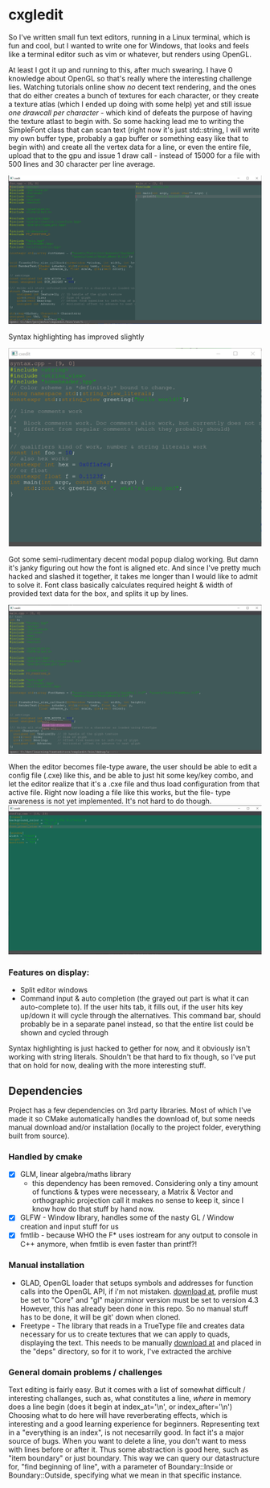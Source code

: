 # cxgledit

So I've written small fun text editors, running in a Linux terminal, which is fun and cool, but I wanted to 
write one for Windows, that looks and feels like a terminal editor such as vim or whatever, but renders
using OpenGL.

At least I got it up and running to this, after much swearing. I have 0 knowledge about OpenGL so that's really where
the interesting challenge lies. Watching tutorials online show *no* decent text rendering, and the ones that do
either creates a bunch of textures for each character, or they create a texture atlas (which I ended up doing with some 
help) yet and still issue *one drawcall per character* - which kind of defeats the purpose of having the texture
atlast to begin with. So some hacking lead me to writing the SimpleFont class that can scan text (right now it's just std::string,
I will write my own buffer type, probably a gap buffer or something easy like that to begin with) and create
all the vertex data for a line, or even the entire file, upload that to the gpu and issue 1 draw call - instead of 15000
for a file with 500 lines and 30 character per line average.

![First render](docs/img/initial.PNG)

Syntax highlighting has improved slightly

![Broader syntax highlighting](docs/img/syntax_highlighting.PNG)


Got some semi-rudimentary decent modal popup dialog working. But damn it's janky figuring out how the font is aligned etc. 
And since I've pretty much hacked and slashed it together, it takes me longer than I would like to admit to solve it.
Font class basically calculates required height & width of provided text data for the box, and splits it up by lines.

![ModalPopup popup dialog example](docs/img/modal_dialog_example.PNG)

When the editor becomes file-type aware, the user should be able to edit a config file (.cxe) like this,
and be able to just hit some key/key combo, and let the editor realize that it's a .cxe file and thus
load configuration from that active file. Right now loading a file like this works, but the file-
type awareness is not yet implemented. It's not hard to do though.
![Configuration of editor](docs/img/config_example.PNG)


### Features on display:
- Split editor windows
- Command input & auto completion (the grayed out part is what it can auto-complete to). If the user hits tab, 
it fills out, if the user hits key up/down it will cycle through the alternatives. This command bar, should probably be in a separate
  panel instead, so that the entire list could be shown and cycled through
  

Syntax highlighting is just hacked to gether for now, and it obviously isn't working with string literals. 
Shouldn't be that hard to fix though, so I've put that on hold for now, dealing with the more interesting stuff.



## Dependencies
Project has a few dependencies on 3rd party libraries. Most of which I've made it so CMake automatically handles
the download of, but some needs manual download and/or installation (locally to the project folder, everything built 
from source).


### Handled by cmake
- [x] GLM, linear algebra/maths library
    - this dependency has been removed. Considering only a tiny amount of functions & types were necesseary, a Matrix & Vector and orthographic projection call
    it makes no sense to keep it, since I know how do that stuff by hand now.
- [x] GLFW - Window library, handles some of the nasty GL / Window creation and input stuff for us
- [x] fmtlib - because WHO the F* uses iostream for any output to console in C++ anymore, when fmtlib is even faster than printf?!

### Manual installation
- GLAD, OpenGL loader that setups symbols and addresses for function calls into the OpenGL API, if i'm not mistaken.
  [download at](https://glad.dav1d.de/), profile must be set to "Core" and "gl" major:minor version must be set to version 4.3
  However, this has already been done in this repo. So no manual stuff has to be done, it will be git' down when cloned.
- Freetype - The library that reads in a TrueType file and creates data necessary for us to create textures that we can 
  apply to quads, displaying the text. This needs to be manually [download at](https://download.savannah.gnu.org/releases/freetype/ "Get the latest version")
  and placed in the "deps" directory, so for it to work, I've extracted the archive
  
### General domain problems / challenges
Text editing is fairly easy. But it comes with a list of somewhat difficult / interesting challanges,
such as, what constitutes a line, _where_ in memory does a line begin (does it begin at index_at='\n', or index_after='\n')
Choosing what to do here will have reverberating effects, which is interesting and a good learning experience
for beginners. Representing text in a "everything is an index", is not necesarrily good. In fact it's a major
source of bugs. When you want to delete a line, you don't want to mess with lines before or after it.
Thus some abstraction is good here, such as "item boundary" or just boundary. This way we can query our datastructure for,
"find beginning of line", with a parameter of Boundary::Inside or Boundary::Outside, specifying what we mean in that
specific instance.